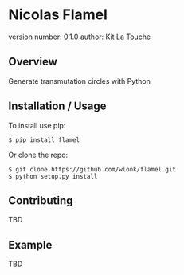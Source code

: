 Nicolas Flamel
==============

version number: 0.1.0
author: Kit La Touche

Overview
--------

Generate transmutation circles with Python

Installation / Usage
--------------------

To install use pip:

    $ pip install flamel


Or clone the repo:

    $ git clone https://github.com/wlonk/flamel.git
    $ python setup.py install
    
Contributing
------------

TBD

Example
-------

TBD
